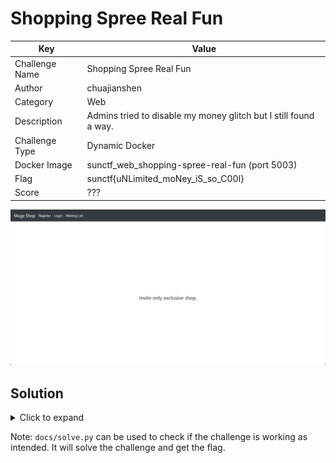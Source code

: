 # Shopping Spree Real Fun

| Key            | Value                                                            |
|----------------|------------------------------------------------------------------|
| Challenge Name | Shopping Spree Real Fun                                          |
| Author         | chuajianshen                                                     |
| Category       | Web                                                              |
| Description    | Admins tried to disable my money glitch but I still found a way. |
| Challenge Type | Dynamic Docker                                                   |
| Docker Image   | sunctf_web_shopping-spree-real-fun (port 5003)                   |
| Flag           | sunctf{uNLimited_moNey_iS_so_C00l}                               |
| Score          | ???                                                              |

![Screenshot](docs/screenshot.png)

## Solution

<details>
<summary>Click to expand</summary>

1) Trick the server to hit the registration endpoint, as only admins are allowed to register an account. Use tool like
   Burp Suite to intercept the requests. Notice the `path` parameter in the `/invite` request? We can change the
   `/admin` to `/register?username=shen%26password=shen`. The `%26` is the URL-encoded form of `&`.
2) Each user has only \$50, which is not enough to buy the flag with a price of \$100. To get more \$\$\$, buy a
   negative quantity of mugs. For example, buying -5 mugs will deduct `$10 * (-5) = -$50`. Deducting a negative amount
   will add to your account balance.
3) Buy the flag and look for the flag in `/account`.

> Related: *Server Side Request Forgery (SSRF)*, *Business Logic Flaw*

</details>

Note: `docs/solve.py` can be used to check if the challenge is working as intended. It will solve the challenge and get
the flag.